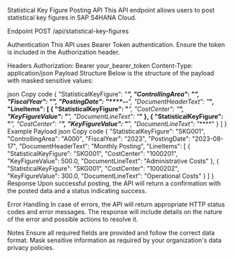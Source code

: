 Statistical Key Figure Posting API
This API endpoint allows users to post statistical key figures in SAP S4HANA Cloud.

Endpoint
POST /api/statistical-key-figures

Authentication
This API uses Bearer Token authentication. Ensure the token is included in the Authorization header.

Headers
Authorization: Bearer your_bearer_token
Content-Type: application/json
Payload Structure
Below is the structure of the payload with masked sensitive values:

json
Copy code
{
    "StatisticalKeyFigure": "*****",
    "ControllingArea": "****",
    "FiscalYear": "****",
    "PostingDate": "****-**-**",
    "DocumentHeaderText": "*****",
    "LineItems": [
        {
            "StatisticalKeyFigure": "*****",
            "CostCenter": "******",
            "KeyFigureValue": "****",
            "DocumentLineText": "*****"
        },
        {
            "StatisticalKeyFigure": "*****",
            "CostCenter": "******",
            "KeyFigureValue": "****",
            "DocumentLineText": "*****"
        }
    ]
}
Example Payload
json
Copy code
{
    "StatisticalKeyFigure": "SKG001",
    "ControllingArea": "A000",
    "FiscalYear": "2023",
    "PostingDate": "2023-08-17",
    "DocumentHeaderText": "Monthly Posting",
    "LineItems": [
        {
            "StatisticalKeyFigure": "SKG001",
            "CostCenter": "1000201",
            "KeyFigureValue": 500.0,
            "DocumentLineText": "Administrative Costs"
        },
        {
            "StatisticalKeyFigure": "SKG001",
            "CostCenter": "1000202",
            "KeyFigureValue": 300.0,
            "DocumentLineText": "Operational Costs"
        }
    ]
}
Response
Upon successful posting, the API will return a confirmation with the posted data and a status indicating success.

Error Handling
In case of errors, the API will return appropriate HTTP status codes and error messages. The response will include details on the nature of the error and possible actions to resolve it.

Notes
Ensure all required fields are provided and follow the correct data format.
Mask sensitive information as required by your organization's data privacy policies.
